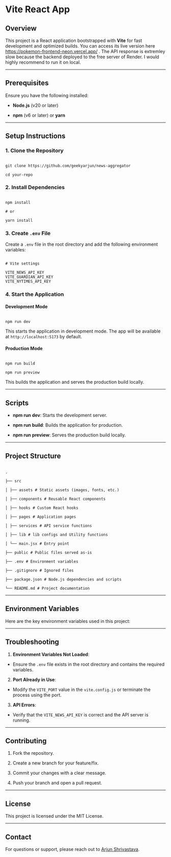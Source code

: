 # Vite React App

## Overview

This project is a React application bootstrapped with **Vite** for fast development and optimized builds. You can access its live version here https://pokemon-frontend-neon.vercel.app/ . The API response is extremley slow because the backend deployed to the free server of Render. I would highly recommend to run it on local.

---

## Prerequisites

Ensure you have the following installed:

- **Node.js** (v20 or later)

- **npm** (v6 or later) or **yarn**

---

## Setup Instructions

### 1. Clone the Repository

```

git clone https://github.com/geekyarjun/news-aggregator

cd your-repo

```

### 2. Install Dependencies

```

npm install

# or

yarn install

```

### 3. Create `.env` File

Create a `.env` file in the root directory and add the following environment variables:

```

# Vite settings

VITE_NEWS_API_KEY
VITE_GUARDIAN_API_KEY
VITE_NYTIMES_API_KEY

```

### 4. Start the Application

#### Development Mode

```

npm run dev

```

This starts the application in development mode. The app will be available at `http://localhost:5173` by default.

#### Production Mode

```

npm run build

npm run preview

```

This builds the application and serves the production build locally.

---

## Scripts

- **npm run dev**: Starts the development server.

- **npm run build**: Builds the application for production.

- **npm run preview**: Serves the production build locally.

---

## Project Structure

```

.

├── src

│ ├── assets # Static assets (images, fonts, etc.)

│ ├── components # Reusable React components

│ ├── hooks # Custom React hooks

│ ├── pages # Application pages

│ ├── services # API service functions

│ ├── lib # lib configs and Utility functions

│ └── main.jsx # Entry point

├── public # Public files served as-is

├── .env # Environment variables

├── .gitignore # Ignored files

├── package.json # Node.js dependencies and scripts

└── README.md # Project documentation

```

---

## Environment Variables

Here are the key environment variables used in this project:

---

## Troubleshooting

1.  **Environment Variables Not Loaded**:

- Ensure the `.env` file exists in the root directory and contains the required variables.

2.  **Port Already in Use**:

- Modify the `VITE_PORT` value in the `vite.config.js` or terminate the process using the port.

3.  **API Errors**:

- Verify that the `VITE_NEWS_API_KEY` is correct and the API server is running.

---

## Contributing

1. Fork the repository.

2. Create a new branch for your feature/fix.

3. Commit your changes with a clear message.

4. Push your branch and open a pull request.

---

## License

This project is licensed under the MIT License.

---

## Contact

For questions or support, please reach out to [Arjun Shrivastava](mailto:itsarjunshrivastava@gmail.com).
